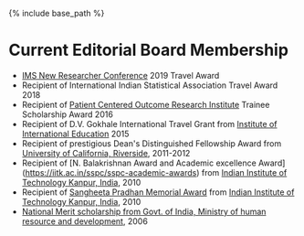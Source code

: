 ﻿---
layout: archive
title: ""
permalink: /awards/
author_profile: true

---

{% include base_path %}


Current Editorial Board Membership
======
* [IMS New Researcher Conference](http://groups.imstat.org/newresearchers/conferences/nrc.html) 2019 Travel Award
* Recipient of International Indian Statistical Association Travel Award 2018
* Recipient of [Patient Centered Outcome Research Institute](https://www.pcori.org/) Trainee Scholarship Award 2016
* Recipient of D.V. Gokhale International Travel Grant from [Institute of International Education](https://www.iie.org/) 2015
* Recipient of prestigious Dean's Distinguished Fellowship Award from [University of California, Riverside](https://statistics.ucr.edu/), 2011-2012
* Recipient of [N. Balakrishnan Award and Academic excellence Award] (https://iitk.ac.in/sspc/sspc-academic-awards) from [Indian Institute of Technology Kanpur, India](https://www.iitk.ac.in/), 2010
* Recipient of [Sangheeta Pradhan Memorial Award](http://www.iitk.ac.in/doaaold/convocation2011/convocation%202011.pdf) from [Indian Institute of Technology Kanpur, India](https://www.iitk.ac.in/), 2010
* [National Merit scholarship from Govt. of India, Ministry of human resource and development](https://mhrd.gov.in/scholarships), 2006